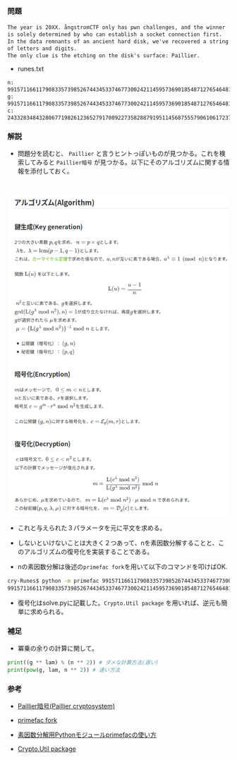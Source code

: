 # 
### 問題
```
The year is 20XX. ångstromCTF only has pwn challenges, and the winner is solely determined by who can establish a socket connection first.
In the data remnants of an ancient hard disk, we've recovered a string of letters and digits.
The only clue is the etching on the disk's surface: Paillier.
```

- runes.txt

```
n: 99157116611790833573985267443453374677300242114595736901854871276546481648883
g: 99157116611790833573985267443453374677300242114595736901854871276546481648884
c: 2433283484328067719826123652791700922735828879195114568755579061061723786565164234075183183699826399799223318790711772573290060335232568738641793425546869
```

### 解説
- 問題分を読むと、 `Paillier` と言うヒントっぽいものが見つかる。これを検索してみると `Paillier暗号` が見つかる。以下にそのアルゴリズムに関する情報を添付しておく。

<br>

![画像](algorithm.png)

- これと与えられた３パラメータを元に平文を求める。

- しないといけないことは大きく２つあって、nを素因数分解することと、このアルゴリズムの復号化を実装することである。

- nの素因数分解は後述の`primefac fork`を用いて以下のコマンドを叩けばOK.

```bash
cry-Runes$ python -m primefac 99157116611790833573985267443453374677300242114595736901854871276546481648883
99157116611790833573985267443453374677300242114595736901854871276546481648883: 310013024566643256138761337388255591613 319848228152346890121384041219876391791 
```

- 復号化はsolve.pyに記載した。`Crypto.Util package` を用いれば、逆元も簡単に求められる。

### 補足
- 冪乗の余りの計算に関して。

```python
print((g ** lam) % (n ** 2)) # ダメな計算方法(遅い)
print(pow(g, lam, n ** 2)) # 速い方法
```

### 参考
- [Paillier暗号(Paillier cryptosystem)](https://qiita.com/tnakagawa/items/b1e55e66ae017b0c9d78)

- [primefac fork](https://github.com/elliptic-shiho/primefac-fork)

- [素因数分解用Pythonモジュールprimefacの使い方](https://osanamity.net/2018/11/21/185111)

- [Crypto.Util package](https://pycryptodome.readthedocs.io/en/latest/src/util/util.html)
